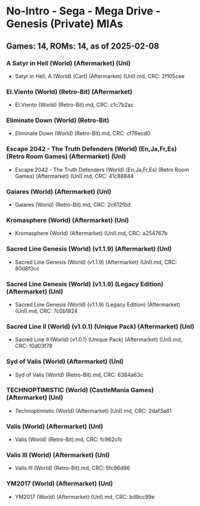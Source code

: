 # No-Intro - Sega - Mega Drive - Genesis (Private) MIAs
## Games: 14, ROMs: 14, as of 2025-02-08

### A Satyr in Hell (World) (Aftermarket) (Unl)
- Satyr in Hell, A (World) (Cart) (Aftermarket) (Unl).md, CRC: 2f105cee

### El.Viento (World) (Retro-Bit) (Aftermarket)
- El.Viento (World) (Retro-Bit).md, CRC: c1c7b2ac

### Eliminate Down (World) (Retro-Bit)
- Eliminate Down (World) (Retro-Bit).md, CRC: cf76ecd0

### Escape 2042 - The Truth Defenders (World) (En,Ja,Fr,Es) (Retro Room Games) (Aftermarket) (Unl)
- Escape 2042 - The Truth Defenders (World) (En,Ja,Fr,Es) (Retro Room Games) (Aftermarket) (Unl).md, CRC: 41c88844

### Gaiares (World) (Aftermarket) (Unl)
- Gaiares (World) (Retro-Bit).md, CRC: 2c612fbd

### Kromasphere (World) (Aftermarket) (Unl)
- Kromasphere (World) (Aftermarket) (Unl).md, CRC: a254767b

### Sacred Line Genesis (World) (v1.1.9) (Aftermarket) (Unl)
- Sacred Line Genesis (World) (v1.1.9) (Aftermarket) (Unl).md, CRC: 80d8f0cc

### Sacred Line Genesis (World) (v1.1.9) (Legacy Edition) (Aftermarket) (Unl)
- Sacred Line Genesis (World) (v1.1.9) (Legacy Edition) (Aftermarket) (Unl).md, CRC: 7c0b1924

### Sacred Line II (World) (v1.0.1) (Unique Pack) (Aftermarket) (Unl)
- Sacred Line II (World) (v1.0.1) (Unique Pack) (Aftermarket) (Unl).md, CRC: f0d03f78

### Syd of Valis (World) (Aftermarket) (Unl)
- Syd of Valis (World) (Retro-Bit).md, CRC: 6384a63c

### TECHNOPTIMISTIC (World) (CastleMania Games) (Aftermarket) (Unl)
- Technoptimistic (World) (Aftermarket) (Unl).md, CRC: 2daf3a81

### Valis (World) (Aftermarket) (Unl)
- Valis (World) (Retro-Bit).md, CRC: fc962cfc

### Valis III (World) (Aftermarket) (Unl)
- Valis III (World) (Retro-Bit).md, CRC: 5fc96d96

### YM2017 (World) (Aftermarket) (Unl)
- YM2017 (World) (Aftermarket) (Unl).md, CRC: bd9cc99e
